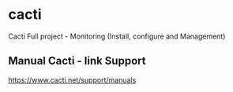 # cacti
Cacti Full project - Monitoring (Install, configure and Management)

## Manual Cacti - link Support
https://www.cacti.net/support/manuals
